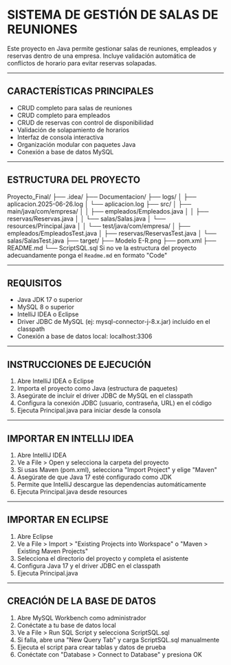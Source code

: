 SISTEMA DE GESTIÓN DE SALAS DE REUNIONES
========================================

Este proyecto en Java permite gestionar salas de reuniones, empleados y reservas dentro de una empresa. Incluye validación automática de conflictos de horario para evitar reservas solapadas.

----------------------------------------
CARACTERÍSTICAS PRINCIPALES
----------------------------------------

- CRUD completo para salas de reuniones  
- CRUD completo para empleados  
- CRUD de reservas con control de disponibilidad  
- Validación de solapamiento de horarios  
- Interfaz de consola interactiva  
- Organización modular con paquetes Java  
- Conexión a base de datos MySQL  

----------------------------------------
ESTRUCTURA DEL PROYECTO
----------------------------------------

Proyecto_Final/
├── .idea/
├── Documentacion/
├── logs/
│   ├── aplicacion.2025-06-26.log
│   └── aplicacion.log
├── src/
│   ├── main/java/com/empresa/
│   │   ├── empleados/Empleados.java
│   │   ├── reservas/Reservas.java
│   │   └── salas/Salas.java
│   └── resources/Principal.java
│
│   └── test/java/com/empresa/
│       ├── empleados/EmpleadosTest.java
│       ├── reservas/ReservasTest.java
│       └── salas/SalasTest.java
├── target/
├── Modelo E-R.png
├── pom.xml
├── README.md
└── ScriptSQL.sql
Si no ve la estructura del proyecto adecuandamente ponga el `Readme.md` en formato "Code"

----------------------------------------
REQUISITOS
----------------------------------------

- Java JDK 17 o superior  
- MySQL 8 o superior  
- IntelliJ IDEA o Eclipse  
- Driver JDBC de MySQL (ej: mysql-connector-j-8.x.jar) incluido en el classpath  
- Conexión a base de datos local: localhost:3306  

----------------------------------------
INSTRUCCIONES DE EJECUCIÓN
----------------------------------------

1. Abre IntelliJ IDEA o Eclipse
2. Importa el proyecto como Java (estructura de paquetes)
3. Asegúrate de incluir el driver JDBC de MySQL en el classpath
4. Configura la conexión JDBC (usuario, contraseña, URL) en el código
5. Ejecuta Principal.java para iniciar desde la consola

----------------------------------------
IMPORTAR EN INTELLIJ IDEA
----------------------------------------
1. Abre IntelliJ IDEA
2. Ve a File > Open y selecciona la carpeta del proyecto
3. Si usas Maven (pom.xml), selecciona "Import Project" y elige "Maven"
4. Asegúrate de que Java 17 esté configurado como JDK
5. Permite que IntelliJ descargue las dependencias automáticamente
6. Ejecuta Principal.java desde resources

----------------------------------------
IMPORTAR EN ECLIPSE
----------------------------------------
1. Abre Eclipse
2. Ve a File > Import > "Existing Projects into Workspace" o "Maven > Existing Maven Projects"
3. Selecciona el directorio del proyecto y completa el asistente
4. Configura Java 17 y el driver JDBC en el classpath
5. Ejecuta Principal.java

----------------------------------------
CREACIÓN DE LA BASE DE DATOS
----------------------------------------
1. Abre MySQL Workbench como administrador
2. Conéctate a tu base de datos local
3. Ve a File > Run SQL Script y selecciona ScriptSQL.sql
4. Si falla, abre una "New Query Tab" y carga ScriptSQL.sql manualmente
5. Ejecuta el script para crear tablas y datos de prueba
6. Conéctate con "Database > Connect to Database" y presiona OK
